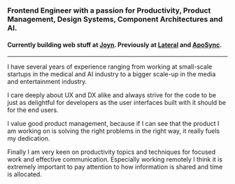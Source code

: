 ### Frontend Engineer with a passion for Productivity, Product Management, Design Systems, Component Architectures and AI.

#### Currently building web stuff at [Joyn](https://joyn.de). Previously at [Lateral](https://lateral.io) and [ApoSync](https://apps.apple.com/de/app/aposync/id1201666052).

<hr />

I have several years of experience ranging from working at small-scale startups in the medical and AI industry to a bigger scale-up in the media and entertainment industry. 

I care deeply about UX and DX alike and always strive for the code to be just as delightful for developers as the user interfaces built with it should be for the end users.

I value good product management, because if I can see that the product I am working on is solving the right problems in the right way, it really fuels my dedication.

Finally I am very keen on productivity topics and techniques for focused work and effective communication. Especially working remotely I think it is extremely important to pay attention to how information is shared and time is allocated.
